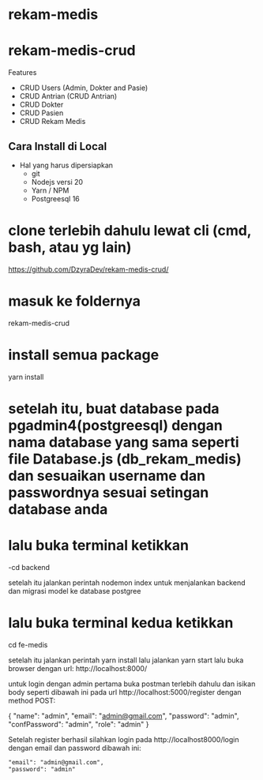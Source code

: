 ﻿# rekam-medis
# rekam-medis-crud

Features

-   CRUD Users (Admin, Dokter and Pasie)
-   CRUD Antrian (CRUD Antrian)
-   CRUD Dokter 
-   CRUD Pasien 
-   CRUD Rekam Medis 

## Cara Install di Local

-   Hal yang harus dipersiapkan
    -   git
    -   Nodejs versi 20
    -   Yarn / NPM
    -   Postgreesql 16

# clone terlebih dahulu lewat cli (cmd, bash, atau yg lain)
https://github.com/DzyraDev/rekam-medis-crud/


# masuk ke foldernya
rekam-medis-crud

# install semua package
yarn install



# setelah itu, buat database pada pgadmin4(postgreesql) dengan nama database yang sama seperti file Database.js (db_rekam_medis) dan sesuaikan username dan passwordnya sesuai setingan database anda

# lalu buka terminal ketikkan 

-cd backend

setelah itu jalankan perintah nodemon index untuk menjalankan backend dan migrasi model ke database postgree

# lalu buka terminal kedua ketikkan 

cd fe-medis

setelah itu jalankan perintah yarn install lalu jalankan yarn start  lalu buka browser dengan url: http://localhost:8000/

untuk login dengan admin pertama buka postman terlebih dahulu dan isikan body seperti dibawah ini pada url http://localhost:5000/register dengan method POST:

 {
     "name": "admin",
     "email": "admin@gmail.com",
     "password": "admin",
     "confPassword": "admin",
     "role": "admin"
 }


 Setelah register berhasil silahkan login pada http://localhost8000/login dengan email dan password dibawah ini:
 
    "email": "admin@gmail.com",
    "password": "admin"

```
